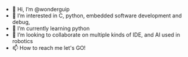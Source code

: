- 👋 Hi, I’m @wonderguip
- 👀 I’m interested in C, python, embedded software development and debug,
- 🌱 I’m currently learning python
- 💞️ I’m looking to collaborate on multiple kinds of IDE, and AI used in robotics
- 📫 How to reach me let's GO!

<!---
wonderguip/wonderguip is a ✨ special ✨ repository because its `README.md` (this file) appears on your GitHub profile.
You can click the Preview link to take a look at your changes.
--->

